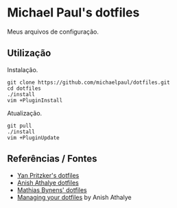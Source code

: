 Michael Paul's dotfiles
=====================

Meus arquivos de configuração.

## Utilização

Instalação.

```
git clone https://github.com/michaelpaul/dotfiles.git
cd dotfiles
./install
vim +PluginInstall
```

Atualização.

```
git pull
./install
vim +PluginUpdate
```

## Referências / Fontes

* [Yan Pritzker's dotfiles](https://github.com/skwp/dotfiles)
* [Anish Athalye dotfiles](https://github.com/anishathalye/dotfiles)
* [Mathias Bynens' dotfiles](https://github.com/mathiasbynens/dotfiles)
* [Managing your dotfiles](http://www.anishathalye.com/2014/08/03/managing-your-dotfiles/) by Anish Athalye 

